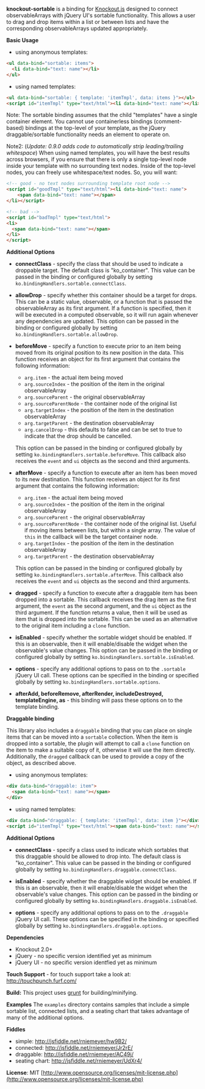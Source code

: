 **knockout-sortable** is a binding for [Knockout.js](http://knockoutjs.com/) designed to connect observableArrays with jQuery UI's sortable functionality.  This allows a user to drag and drop items within a list or between lists and have the corresponding observableArrays updated appropriately.

**Basic Usage**

* using anonymous templates:

```html
<ul data-bind="sortable: items">
  <li data-bind="text: name"></li>
</ul>
```


* using named templates:

```html
<ul data-bind="sortable: { template: 'itemTmpl', data: items }"></ul>
<script id="itemTmpl" type="text/html"><li data-bind="text: name"></li></script>
```

Note: The sortable binding assumes that the child "templates" have a single container element. You cannot use containerless bindings (comment-based) bindings at the top-level of your template, as the jQuery draggable/sortable functionality needs an element to operate on.

Note2: (*Update: 0.9.0 adds code to automatically strip leading/trailing whitespace*) When using named templates, you will have the best results across browsers, if you ensure that there is only a single top-level node inside your template with no surrounding text nodes. Inside of the top-level nodes, you can freely use whitespace/text nodes.  So, you will want:

```html
<!-- good - no text nodes surrounding template root node -->
<script id="goodTmpl" type="text/html"><li data-bind="text: name">
    <span data-bind="text: name"></span>
</li></script>

<!-- bad -->
<script id="badTmpl" type="text/html">
<li>
  <span data-bind="text: name"></span>
</li>
</script>

```





**Additional Options**

* **connectClass** - specify the class that should be used to indicate a droppable target.  The default class is "ko_container".  This value can be passed in the binding or configured globally by setting `ko.bindingHandlers.sortable.connectClass`.

* **allowDrop** - specify whether this container should be a target for drops.  This can be a static value, observable, or a function that is passed the observableArray as its first argument.  If a function is specified, then it will be executed in a computed observable, so it will run again whenever any dependencies are updated.  This option can be passed in the binding or configured globally by setting `ko.bindingHandlers.sortable.allowDrop`.

* **beforeMove** - specify a function to execute prior to an item being moved from its original position to its new position in the data.  This function receives an object for its first argument that contains the following information:
    * `arg.item` - the actual item being moved
    * `arg.sourceIndex` - the position of the item in the original observableArray
    * `arg.sourceParent` - the original observableArray
    * `arg.sourceParentNode` - the container node of the original list
    * `arg.targetIndex` - the position of the item in the destination observableArray
    * `arg.targetParent` - the destination observableArray
    * `arg.cancelDrop` - this defaults to false and can be set to true to indicate that the drop should be cancelled.

    This option can be passed in the binding or configured globally by setting `ko.bindingHandlers.sortable.beforeMove`.  This callback also receives the `event` and `ui` objects as the second and third arguments.

* **afterMove** - specify a function to execute after an item has been moved to its new destination.  This function receives an object for its first argument that contains the following information:
    * `arg.item` - the actual item being moved
    * `arg.sourceIndex` - the position of the item in the original observableArray
    * `arg.sourceParent` - the original observableArray
    * `arg.sourceParentNode` - the container node of the original list.  Useful if moving items between lists, but within a single array.  The value of `this` in the callback will be the target container node.
    * `arg.targetIndex` - the position of the item in the destination observableArray
    * `arg.targetParent` - the destination observableArray

    This option can be passed in the binding or configured globally by setting `ko.bindingHandlers.sortable.afterMove`.  This callback also receives the `event` and `ui` objects as the second and third arguments.

* **dragged** - specify a function to execute after a draggable item has been dropped into a sortable. This callback receives the drag item as the first argument, the `event` as the second argument, and the `ui` object as the third argument. If the function returns a value, then it will be used as item that is dropped into the sortable. This can be used as an alternative to the original item including a `clone` function.

* **isEnabled** - specify whether the sortable widget should be enabled.  If this is an observable, then it will enable/disable the widget when the observable's value changes.  This option can be passed in the binding or configured globally by setting `ko.bindingHandlers.sortable.isEnabled`.

* **options** - specify any additional options to pass on to the `.sortable` jQuery UI call.  These options can be specified in the binding or specified globally by setting `ko.bindingHandlers.sortable.options`.

* **afterAdd, beforeRemove, afterRender, includeDestroyed, templateEngine, as** - this binding will pass these options on to the template binding.

**Draggable binding**

This library also includes a `draggable` binding that you can place on single items that can be moved into a `sortable` collection.  When the item is dropped into a sortable, the plugin will attempt to call a `clone` function on the item to make a suitable copy of it, otherwise it will use the item directly. Additionally, the `dragged` callback can be used to provide a copy of the object, as described above.

* using anonymous templates:

```html
<div data-bind="draggable: item">
  <span data-bind="text: name"></span>
</div>
```

* using named templates:

```html
<div data-bind="draggable: { template: 'itemTmpl', data: item }"></div>
<script id="itemTmpl" type="text/html"><span data-bind="text: name"></span></script>
```

**Additional Options**

* **connectClass** - specify a class used to indicate which sortables that this draggable should be allowed to drop into.  The default class is "ko_container".  This value can be passed in the binding or configured globally by setting `ko.bindingHandlers.draggable.connectClass`.

* **isEnabled** - specify whether the draggable widget should be enabled.  If this is an observable, then it will enable/disable the widget when the observable's value changes.  This option can be passed in the binding or configured globally by setting `ko.bindingHandlers.draggable.isEnabled`.

* **options** - specify any additional options to pass on to the `.draggable` jQuery UI call.  These options can be specified in the binding or specified globally by setting `ko.bindingHandlers.draggable.options`.


**Dependencies**

* Knockout 2.0+
* jQuery - no specific version identified yet as minimum
* jQuery UI - no specific version identfied yet as minimum

**Touch Support** - for touch support take a look at: http://touchpunch.furf.com/


**Build:** This project uses [grunt](http://gruntjs.com/) for building/minifying.

**Examples** The `examples` directory contains samples that include a simple sortable list, connected lists, and a seating chart that takes advantage of many of the additional options.

**Fiddles**

* simple: http://jsfiddle.net/rniemeyer/hw9B2/
* connected: http://jsfiddle.net/rniemeyer/Jr2rE/
* draggable: http://jsfiddle.net/rniemeyer/AC49j/
* seating chart: http://jsfiddle.net/rniemeyer/UdXr4/



**License**: MIT [http://www.opensource.org/licenses/mit-license.php](http://www.opensource.org/licenses/mit-license.php)

